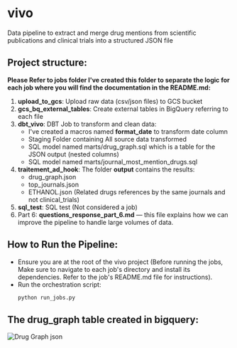 # vivo
Data pipeline to extract and merge drug mentions from scientific publications and clinical trials into a structured JSON file

## Project structure:
**Please Refer to jobs folder I've created this folder to separate the logic for each job where you will find the documentation in the README.md:**
1. **upload_to_gcs**: Upload raw data (csv/json files) to GCS bucket
2. **gcs_bq_external_tables**: Create external tables in BigQuery referring to each file
3. **dbt_vivo**: DBT Job to transform and clean data:
    - I've created a macros named **format_date** to transform date column
    - Staging Folder containing All source data transformed
    - SQL model named marts/drug_graph.sql which is a table for the JSON output (nested columns)
    - SQL model named marts/journal_most_mention_drugs.sql
4. **traitement_ad_hook**: The folder **output** contains the results:
    - drug_graph.json
    - top_journals.json
    - ETHANOL.json (Related drugs references by the same journals and not clinical_trials)
5. **sql_test**: SQL test (Not considered a job)
6. Part 6: **questions_response_part_6.md** — this file explains how we can improve the pipeline to handle large volumes of data.
## How to Run the Pipeline:
- Ensure you are at the root of the vivo project (Before running the jobs, Make sure to navigate to each job's directory and install its dependencies. Refer to the job's README.md file for instructions).
- Run the orchestration script:
  ```bash
  python run_jobs.py


## The drug_graph table created in bigquery:
![Drug Graph json](images/vivo-bigquery.png)
